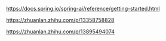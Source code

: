 

https://docs.spring.io/spring-ai/reference/getting-started.html



https://zhuanlan.zhihu.com/p/13358758828


https://zhuanlan.zhihu.com/p/13895494074


